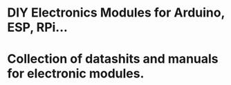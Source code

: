 # DIY Electronics Modules for Arduino, ESP, RPi...

# Collection of datashits and manuals for electronic modules.

